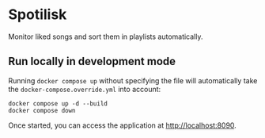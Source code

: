 # Spotilisk

Monitor liked songs and sort them in playlists automatically.

## Run locally in development mode

Running `docker compose up` without specifying the file will automatically take the `docker-compose.override.yml` into account:

    docker compose up -d --build
    docker compose down

Once started, you can access the application at <http://localhost:8090>.
